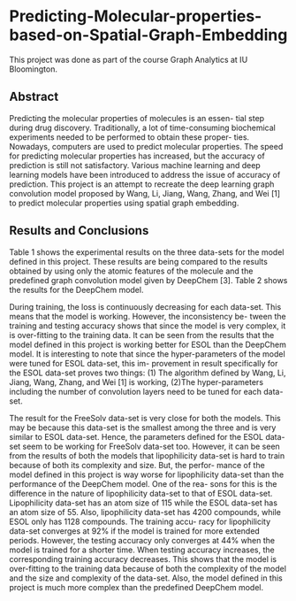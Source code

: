 # Predicting-Molecular-properties-based-on-Spatial-Graph-Embedding

This project was done as part of the course Graph Analytics at IU Bloomington. 

## Abstract 
Predicting the molecular properties of molecules is an essen- tial step during drug discovery. Traditionally, a lot of time-consuming biochemical experiments needed to be performed to obtain these proper- ties. Nowadays, computers are used to predict molecular properties. The speed for predicting molecular properties has increased, but the accuracy of prediction is still not satisfactory. Various machine learning and deep learning models have been introduced to address the issue of accuracy of prediction. This project is an attempt to recreate the deep learning graph convolution model proposed by Wang, Li, Jiang, Wang, Zhang, and Wei [1] to predict molecular properties using spatial graph embedding.

## Results and Conclusions


Table 1 shows the experimental results on the three data-sets for the model defined in this project. These results are being compared to the results obtained by using only the atomic features of the molecule and the predefined graph convolution model given by DeepChem [3]. Table 2 shows the results for the DeepChem model.

During training, the loss is continuously decreasing for each data-set. This means that the model is working. However, the inconsistency be- tween the training and testing accuracy shows that since the model is very complex, it is over-fitting to the training data. It can be seen from the results that the model defined in this project is working better for ESOL than the DeepChem model. It is interesting to note that since the hyper-parameters of the model were tuned for ESOL data-set, this im- provement in result specifically for the ESOL data-set proves two things: (1) The algorithm defined by Wang, Li, Jiang, Wang, Zhang, and Wei [1] is working, (2)The hyper-parameters including the number of convolution layers need to be tuned for each data-set.

The result for the FreeSolv data-set is very close for both the models. This may be because this data-set is the smallest among the three and is very similar to ESOL data-set. Hence, the parameters defined for the ESOL data-set seem to be working for FreeSolv data-set too. However, it can be seen from the results of both the models that lipophilicity data-set is hard to train because of both its complexity and size. But, the perfor- mance of the model defined in this project is way worse for lipophilicity data-set than the performance of the DeepChem model. One of the rea- sons for this is the difference in the nature of lipophilicity data-set to that of ESOL data-set. Lipophilicity data-set has an atom size of 115 while the ESOL data-set has an atom size of 55. Also, lipophilicity data-set has 4200 compounds, while ESOL only has 1128 compounds. The training accu- racy for lipophilicity data-set converges at 92% if the model is trained for more extended periods. However, the testing accuracy only converges at 44% when the model is trained for a shorter time. When testing accuracy increases, the corresponding training accuracy decreases. This shows that the model is over-fitting to the training data because of both the complexity of the model and the size and complexity of the data-set. Also, the model defined in this project is much more complex than the predefined DeepChem model.
